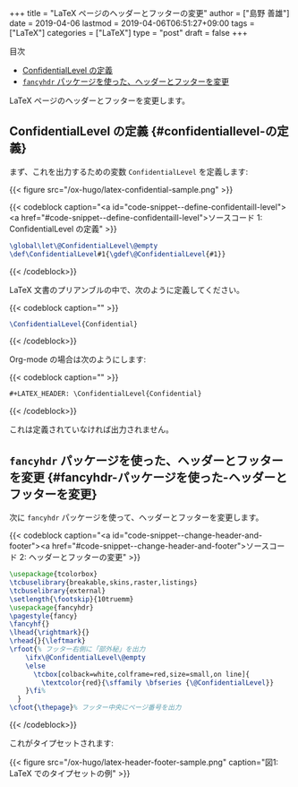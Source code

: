+++
title = "LaTeX ページのヘッダーとフッターの変更"
author = ["島野 善雄"]
date = 2019-04-06
lastmod = 2019-04-06T06:51:27+09:00
tags = ["LaTeX"]
categories = ["LaTeX"]
type = "post"
draft = false
+++

<div class="ox-hugo-toc toc">
<div></div>

<div class="heading">&#30446;&#27425;</div>

- [ConfidentialLevel の定義](#confidentiallevel-の定義)
- [`fancyhdr` パッケージを使った、ヘッダーとフッターを変更](#fancyhdr-パッケージを使った-ヘッダーとフッターを変更)

</div>
<!--endtoc-->

LaTeX ページのヘッダーとフッターを変更します。


## ConfidentialLevel の定義 {#confidentiallevel-の定義}

まず、これを出力するための変数 `ConfidentialLevel` を定義します:

{{< figure src="/ox-hugo/latex-confidential-sample.png" >}}

{{< codeblock caption="<a id=\"code-snippet--define-confidentaill-level\"></a><a href=\"#code-snippet--define-confidentaill-level\">ソースコード 1</a>: ConfidentialLevel の定義" >}}
```latex
\global\let\@ConfidentialLevel\@empty
\def\ConfidentialLevel#1{\gdef\@ConfidentialLevel{#1}}
```
{{< /codeblock>}}

LaTeX 文書のプリアンブルの中で、次のように定義してください。

{{< codeblock caption="" >}}
```latex
\ConfidentialLevel{Confidential}
```
{{< /codeblock>}}

Org-mode の場合は次のようにします:

{{< codeblock caption="" >}}
```org
#+LATEX_HEADER: \ConfidentialLevel{Confidential}
```
{{< /codeblock>}}

これは定義されていなければ出力されません。


## `fancyhdr` パッケージを使った、ヘッダーとフッターを変更 {#fancyhdr-パッケージを使った-ヘッダーとフッターを変更}

次に `fancyhdr` パッケージを使って、ヘッダーとフッターを変更します。

{{< codeblock caption="<a id=\"code-snippet--change-header-and-footer\"></a><a href=\"#code-snippet--change-header-and-footer\">ソースコード 2</a>: ヘッダーとフッターの変更" >}}
```latex
\usepackage{tcolorbox}
\tcbuselibrary{breakable,skins,raster,listings}
\tcbuselibrary{external}
\setlength{\footskip}{10truemm}
\usepackage{fancyhdr}
\pagestyle{fancy}
\fancyhf{}
\lhead{\rightmark}{}
\rhead{}{\leftmark}
\rfoot{% フッター右側に「部外秘」を出力
    \ifx\@ConfidentialLevel\@empty
    \else
      \tcbox[colback=white,colframe=red,size=small,on line]{
        \textcolor{red}{\sffamily \bfseries {\@ConfidentialLevel}}
    }\fi%
  }
\cfoot{\thepage}% フッター中央にページ番号を出力
```
{{< /codeblock>}}

これがタイプセットされます:

{{< figure src="/ox-hugo/latex-header-footer-sample.png" caption="&#22259;1:  LaTeX でのタイプセットの例" >}}
